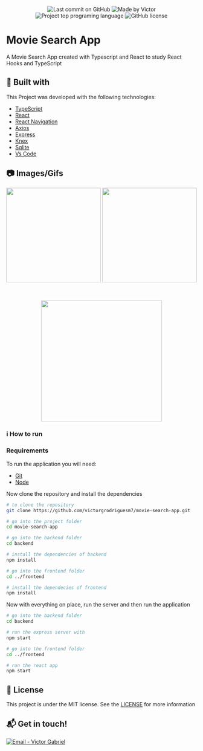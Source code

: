 
<p align="center">
    <img alt="Last commit on GitHub" src="https://img.shields.io/github/last-commit/victorgrodriguesm7/movie-search-app">
    <img alt="Made by Victor" src="https://img.shields.io/badge/made%20by-Victor%20G.%20Rodrigues-%20">
    <img alt="Project top programing language" src="https://img.shields.io/github/languages/top/victorgrodriguesm7/movie-search-app">
    <img alt="GitHub license" src="https://img.shields.io/github/license/victorgrodriguesm7/movie-search-app">
</p>

# Movie Search App

A Movie Search App created with Typescript and React to study React Hooks and TypeScript

## :rocket: Built with

This Project was developed with the following technologies:

- [TypeScript](https://www.typescriptlang.org/)
- [React](https://reactjs.org/)
- [React Navigation](https://reactnavigation.org/)
- [Axios](https://github.com/axios/axios)
- [Express](https://expressjs.com/)
- [Knex](http://knexjs.org/)
- [Sqlite](https://www.sqlite.org/index.html)
- [Vs Code](https://code.visualstudio.com/)

## :camera: Images/Gifs
<p aling="center" style="text-align:center">
    <img src="https://res.cloudinary.com/dozoyzosn/image/upload/v1606164691/search-movie-app/searchPage_m6tn2f.png" height="250">
    <img src="https://res.cloudinary.com/dozoyzosn/image/upload/v1606165189/search-movie-app/searchPage-Iron_o9xj6x.png" height="250">
</p><br/>

<p aling="center" style="text-align:center">
  <img src="https://res.cloudinary.com/dozoyzosn/image/upload/v1606165491/search-movie-app/searchPage-iron_vhtvig.gif" height="320">
</p>

### :information_source: How to run

### Requirements

To run the application you will need:
* [Git](https://git-scm.com)
* [Node](https://nodejs.org/)

Now clone the repository and install the dependencies
```bash
# to clone the repository
git clone https://github.com/victorgrodriguesm7/movie-search-app.git

# go into the project folder
cd movie-search-app

# go into the backend folder
cd backend

# install the dependencies of backend
npm install

# go into the frontend folder
cd ../frontend

# install the dependecies of frontend
npm install
```

Now with everything on place, run the server and then run the application
```bash
# go into the backend folder
cd backend

# run the express server with
npm start

# go into the frontend folder
cd ../frontend

# run the react app
npm start
```
## :page_facing_up: License

This project is under the MIT license. See the [LICENSE](https://github.com/victorgrodriguesm7/movie-search-app/blob/master/LICENSE) for more information

## :mailbox_with_mail: Get in touch!

<a href="mailto:victorgrodriguesm7@gmail.com" target="_blank" >
  <img alt="Email - Victor Gabriel" src="https://img.shields.io/badge/Email--%23F8952D?style=social&logo=gmail">
</a>
